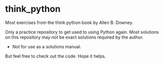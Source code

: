 # think_python
Most exercises from the think python book by Allen B. Downey.

Only a practice repository to get used to using Python again. 
Most solutions on this repository may not be exact solutions required by the author. 
- Not for use as a solutions manual. 

But feel free to check out the code. Hope it helps. 
